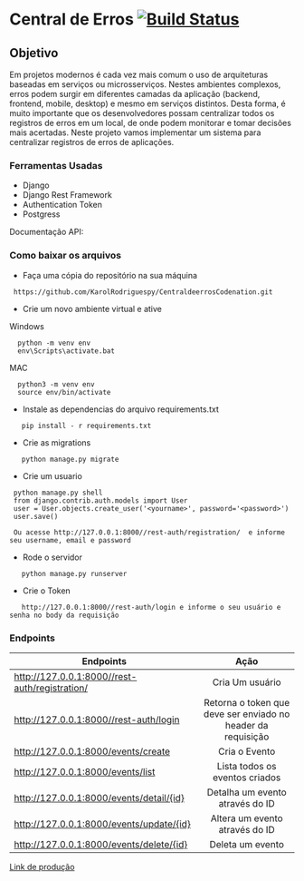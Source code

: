 # Central de Erros   [![Build Status](https://travis-ci.com/KarolRodriguespy/CentraldeerrosCodenation.svg?branch=master)](https://travis-ci.com/KarolRodriguespy/CentraldeerrosCodenation)

## Objetivo

Em projetos modernos é cada vez mais comum o uso de arquiteturas baseadas em serviços ou microsserviços. Nestes ambientes complexos, erros podem surgir em diferentes camadas da aplicação (backend, frontend, mobile, desktop) e mesmo em serviços distintos. Desta forma, é muito importante que os desenvolvedores possam centralizar todos os registros de erros em um local, de onde podem monitorar e tomar decisões mais acertadas. Neste projeto vamos implementar um sistema para centralizar registros de erros de aplicações.


### Ferramentas Usadas

* Django
* Django Rest Framework
* Authentication Token
* Postgress


Documentação API:



### Como baixar os arquivos

-  Faça uma cópia do repositório na sua máquina
>

     https://github.com/KarolRodriguespy/CentraldeerrosCodenation.git

- Crie um novo ambiente virtual e ative 

Windows
>

      python -m venv env 
      env\Scripts\activate.bat

 MAC
 >

      python3 -m venv env 
      source env/bin/activate
 
 
- Instale as dependencias do arquivo requirements.txt 

 >

       pip install - r requirements.txt
     
      
      
      
-  Crie as migrations

 >

       python manage.py migrate

-  Crie um usuario

 >

     python manage.py shell 
     from django.contrib.auth.models import User   
     user = User.objects.create_user('<yourname>', password='<password>')
     user.save()   
     
     Ou acesse http://127.0.0.1:8000//rest-auth/registration/  e informe seu username, email e password
     
- Rode o servidor 

 >

       python manage.py runserver
       
- Crie o Token

 >

       http://127.0.0.1:8000//rest-auth/login e informe o seu usuário e senha no body da requisição

### Endpoints

| Endpoints | Ação  |
|---|:---:|
| http://127.0.0.1:8000//rest-auth/registration/  | Cria Um usuário  |
| http://127.0.0.1:8000//rest-auth/login | Retorna o token que deve ser enviado no header da requisição  |
| http://127.0.0.1:8000/events/create  | Cria o Evento  |
| http://127.0.0.1:8000/events/list  |  Lista todos os eventos criados |
| http://127.0.0.1:8000/events/detail/{id} | Detalha um evento através do ID  |
| http://127.0.0.1:8000/events/update/{id}  | Altera um evento através do ID  |
| http://127.0.0.1:8000/events/delete/{id}  | Deleta um evento  |


[Link de produção](https://centraldeerros-projeto.herokuapp.com/)